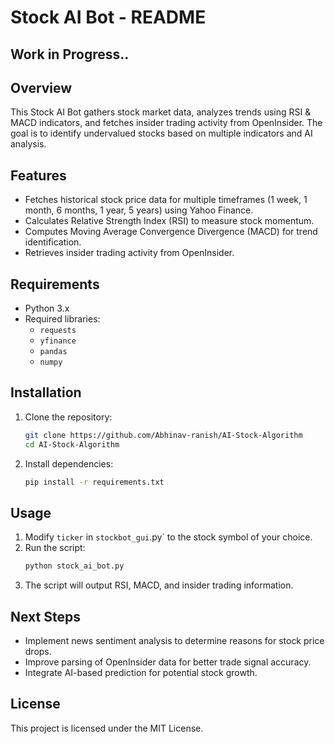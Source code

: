 # Stock AI Bot - README

## Work in Progress..

## Overview
This Stock AI Bot gathers stock market data, analyzes trends using RSI & MACD indicators, and fetches insider trading activity from OpenInsider. The goal is to identify undervalued stocks based on multiple indicators and AI analysis.

## Features
- Fetches historical stock price data for multiple timeframes (1 week, 1 month, 6 months, 1 year, 5 years) using Yahoo Finance.
- Calculates Relative Strength Index (RSI) to measure stock momentum.
- Computes Moving Average Convergence Divergence (MACD) for trend identification.
- Retrieves insider trading activity from OpenInsider.

## Requirements
- Python 3.x
- Required libraries:
  - `requests`
  - `yfinance`
  - `pandas`
  - `numpy`

## Installation
1. Clone the repository:
   ```sh
   git clone https://github.com/Abhinav-ranish/AI-Stock-Algorithm
   cd AI-Stock-Algorithm
   ```
2. Install dependencies:
   ```sh
   pip install -r requirements.txt
   ```

## Usage
1. Modify `ticker` in `stockbot_gui`.py` to the stock symbol of your choice.
2. Run the script:
   ```sh
   python stock_ai_bot.py
   ```
3. The script will output RSI, MACD, and insider trading information.

## Next Steps
- Implement news sentiment analysis to determine reasons for stock price drops.
- Improve parsing of OpenInsider data for better trade signal accuracy.
- Integrate AI-based prediction for potential stock growth.

## License
This project is licensed under the MIT License.

